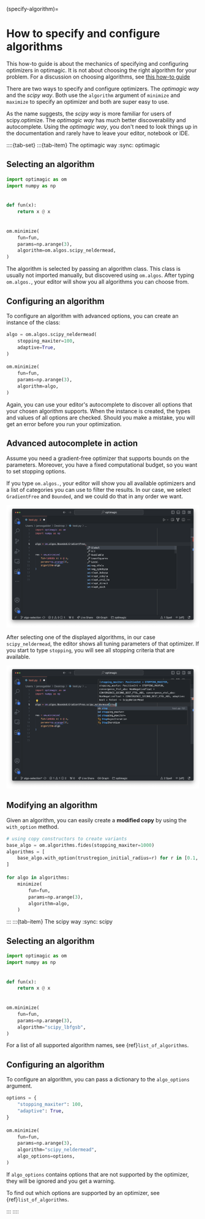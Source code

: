 (specify-algorithm)=

# How to specify and configure algorithms

This how-to guide is about the mechanics of specifying and configuring optimizers in
optimagic. It is not about choosing the right algorithm for your problem. For a
discussion on choosing algorithms, see
[this how-to guide](how_to_algorithm_selection.ipynb)

There are two ways to specify and configure optimizers. The *optimagic way* and the
*scipy way*. Both use the `algorithm` argument of `minimize` and `maximize` to specify
an optimizer and both are super easy to use.

As the name suggests, the *scipy way* is more familiar for users of scipy.optimize. The
*optimagic way* has much better discoverability and autocomplete. Using the *optimagic
way*, you don't need to look things up in the documentation and rarely have to leave
your editor, notebook or IDE.

::::\{tab-set} :::\{tab-item} The optimagic way :sync: optimagic

## Selecting an algorithm

```python
import optimagic as om
import numpy as np


def fun(x):
    return x @ x


om.minimize(
    fun=fun,
    params=np.arange(3),
    algorithm=om.algos.scipy_neldermead,
)
```

The algorithm is selected by passing an algorithm class. This class is usually not
imported manually, but discovered using `om.algos`. After typing `om.algos.`, your
editor will show you all algorithms you can choose from.

## Configuring an algorithm

To configure an algorithm with advanced options, you can create an instance of the
class:

```python
algo = om.algos.scipy_neldermead(
    stopping_maxiter=100,
    adaptive=True,
)

om.minimize(
    fun=fun,
    params=np.arange(3),
    algorithm=algo,
)
```

Again, you can use your editor's autocomplete to discover all options that your chosen
algorithm supports. When the instance is created, the types and values of all options
are checked. Should you make a mistake, you will get an error before you run your
optimization.

## Advanced autocomplete in action

Assume you need a gradient-free optimizer that supports bounds on the parameters.
Moreover, you have a fixed computational budget, so you want to set stopping options.

If you type `om.algos.`, your editor will show you all available optimizers and a list
of categories you can use to filter the results. In our case, we select `GradientFree`
and `Bounded`, and we could do that in any order we want.

![autocomplete_1](../_static/images/autocomplete_1.png)

After selecting one of the displayed algorithms, in our case `scipy_neldermead`, the
editor shows all tuning parameters of that optimizer. If you start to type `stopping`,
you will see all stopping criteria that are available.

![autocomplete_2](../_static/images/autocomplete_2.png)

## Modifying an algorithm

Given an algorithm, you can easily create a **modified copy** by using the `with_option`
method.

```python
# using copy constructors to create variants
base_algo = om.algorithms.fides(stopping_maxiter=1000)
algorithms = [
    base_algo.with_option(trustregion_initial_radius=r) for r in [0.1, 0.2, 0.5]
]

for algo in algorithms:
    minimize(
        fun=fun,
        params=np.arange(3),
        algorithm=algo,
    )
```

::: :::\{tab-item} The scipy way :sync: scipy

## Selecting an algorithm

```python
import optimagic as om
import numpy as np


def fun(x):
    return x @ x


om.minimize(
    fun=fun,
    params=np.arange(3),
    algorithm="scipy_lbfgsb",
)
```

For a list of all supported algorithm names, see {ref}`list_of_algorithms`.

## Configuring an algorithm

To configure an algorithm, you can pass a dictionary to the `algo_options` argument.

```python
options = {
    "stopping_maxiter": 100,
    "adaptive": True,
}

om.minimize(
    fun=fun,
    params=np.arange(3),
    algorithm="scipy_neldermead",
    algo_options=options,
)
```

If `algo_options` contains options that are not supported by the optimizer, they will be
ignored and you get a warning.

To find out which options are supported by an optimizer, see {ref}`list_of_algorithms`.

::: ::::
